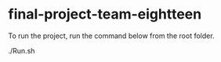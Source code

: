 # final-project-team-eightteen

To run the project, run the command below from the root folder.

./Run.sh
